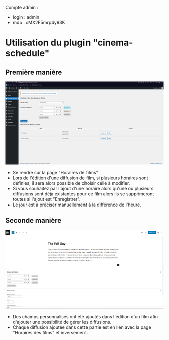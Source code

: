 Compte admin :

- login : admin
- mdp : cMX2F5mrp4y93K

# Utilisation du plugin "cinema-schedule"

## Première manière

<img src="plugin_screen_1.png" width="800">

- Se rendre sur la page "Horaires de films"
- Lors de l'édition d'une diffusion de film, si plusieurs horaires sont définies, il sera alors possible de choisir celle à modifier.
- Si vous souhaitez par l'ajout d'une horaire alors qu'une ou plusieurs diffusions sont déjà existantes pour ce film alors ils se supprimeront toutes si l'ajout est "Enregistrer".
- Le jour est à préciser manuellement à la différence de l'heure.


## Seconde manière

<img src="plugin_screen_2.png" width="800">

- Des champs personnalisés ont été ajoutés dans l'édition d'un film afin d'ajouter une possibilité de gérer les diffusions.
- Chaque diffusion ajoutée dans cette partie est en lien avec la page "Horaires des films" et inversement.
  
